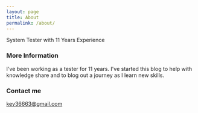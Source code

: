 ```yaml
---
layout: page
title: About
permalink: /about/
---
```


System Tester with 11 Years Experience

### More Information

I've been working as a tester for 11 years.  I've started this blog to help with knowledge share and to blog out a journey as I learn new skills.

### Contact me

[kev36663@gmail.com](mailto:kev36663@gmail.com)
